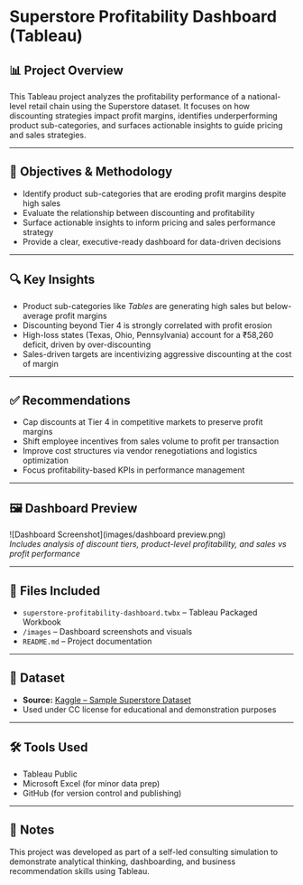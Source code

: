 # Superstore Profitability Dashboard (Tableau)

## 📊 Project Overview
This Tableau project analyzes the profitability performance of a national-level retail chain using the Superstore dataset. It focuses on how discounting strategies impact profit margins, identifies underperforming product sub-categories, and surfaces actionable insights to guide pricing and sales strategies.

---

## 📌 Objectives & Methodology
- Identify product sub-categories that are eroding profit margins despite high sales
- Evaluate the relationship between discounting and profitability
- Surface actionable insights to inform pricing and sales performance strategy
- Provide a clear, executive-ready dashboard for data-driven decisions

---

## 🔍 Key Insights
- Product sub-categories like *Tables* are generating high sales but below-average profit margins
- Discounting beyond Tier 4 is strongly correlated with profit erosion
- High-loss states (Texas, Ohio, Pennsylvania) account for a ₹58,260 deficit, driven by over-discounting
- Sales-driven targets are incentivizing aggressive discounting at the cost of margin

---

## ✅ Recommendations
- Cap discounts at Tier 4 in competitive markets to preserve profit margins
- Shift employee incentives from sales volume to profit per transaction
- Improve cost structures via vendor renegotiations and logistics optimization
- Focus profitability-based KPIs in performance management

---

## 🖼️ Dashboard Preview
![Dashboard Screenshot](images/dashboard preview.png)  
*Includes analysis of discount tiers, product-level profitability, and sales vs profit performance*

---

## 📂 Files Included
- `superstore-profitability-dashboard.twbx` – Tableau Packaged Workbook
- `/images` – Dashboard screenshots and visuals
- `README.md` – Project documentation

---

## 📌 Dataset
- **Source:** [Kaggle – Sample Superstore Dataset](https://www.kaggle.com/datasets/vivek468/superstore-dataset-final)
- Used under CC license for educational and demonstration purposes

---

## 🛠️ Tools Used
- Tableau Public
- Microsoft Excel (for minor data prep)
- GitHub (for version control and publishing)

---

## 📘 Notes
This project was developed as part of a self-led consulting simulation to demonstrate analytical thinking, dashboarding, and business recommendation skills using Tableau.
